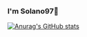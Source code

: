 ### I'm Solano97👋

[![Anurag's GitHub stats](https://github-readme-stats.vercel.app/api?username=Solanito97&show_icons=true&theme=radical)](https://github.com/Solanito97/github-readme-stats)
